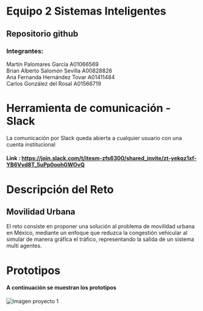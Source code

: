 # Equipo 2 Sistemas Inteligentes
## Repositorio github

### Integrantes: 
Martín Palomares García A01066569 </br>
Brian Alberto Salomón Sevilla A00828826 </br>
Ana Fernanda Hernández Tovar A01411484 </br>
Carlos González del Rosal  A01566719 </br>

# Herramienta de comunicación - Slack
La comunicación por Slack queda abierta a cualquier usuario con una cuenta institucional
#### Link : https://join.slack.com/t/itesm-zfs6300/shared_invite/zt-yekqz1xf-YB6Vvd8T_5uPp0oohGWOvQ

# Descripción del Reto
## Movilidad Urbana
El reto consiste en proponer una solución al problema de movilidad urbana en México, mediante un enfoque que reduzca la congestión vehicular al simular de manera gráfica el tráfico, representando la salida de un sistema multi agentes.

# Prototipos
#### A continuación se muestran los prototipos
![Imagen proyecto 1](src/img/portotipo1.jpeg)
